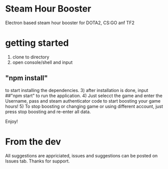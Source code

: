 # Steam Hour Booster
Electron based steam hour booster for DOTA2, CS:GO anf TF2
# getting started 
1) clone to directory
2) open console/shell and input
## "npm install" 
to start installing the dependencies.
3) after installation is done, input
##"npm start"
to run the application.
4) Just selecct the game and  enter the Username, pass and steam authenticator code to start boosting your game hours!
5) To stop boosting or changing game or using different account, just press stop boosting and re-enter all data.

Enjoy!

# From the dev
All suggestions are appriciated, issues and suggestions can be posted on Issues tab. Thanks for support.

